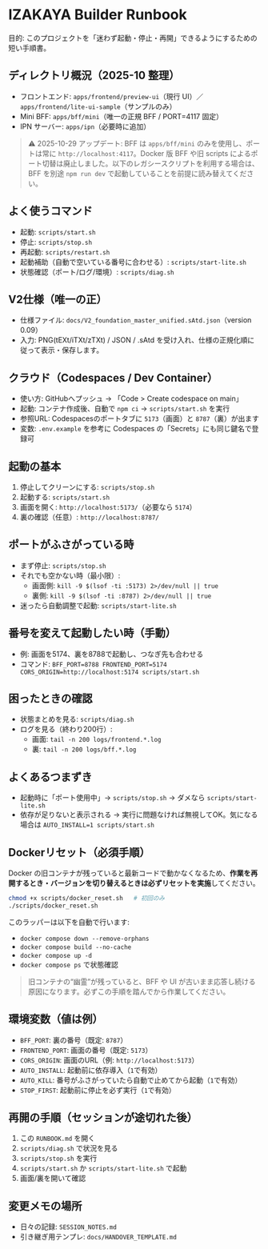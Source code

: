 # IZAKAYA Builder Runbook

目的: このプロジェクトを「迷わず起動・停止・再開」できるようにするための短い手順書。

## ディレクトリ概況（2025-10 整理）
- フロントエンド: `apps/frontend/preview-ui`（現行 UI）／`apps/frontend/lite-ui-sample`（サンプルのみ）
- Mini BFF: `apps/bff/mini`（唯一の正規 BFF / PORT=4117 固定）
- IPN サーバー: `apps/ipn`（必要時に追加）

> ⚠️ 2025-10-29 アップデート: BFF は `apps/bff/mini` のみを使用し、ポートは常に `http://localhost:4117`。Docker 版 BFF や旧 scripts によるポート切替は廃止しました。以下のレガシースクリプトを利用する場合は、BFF を別途 `npm run dev` で起動していることを前提に読み替えてください。

## よく使うコマンド
- 起動: `scripts/start.sh`
- 停止: `scripts/stop.sh`
- 再起動: `scripts/restart.sh`
- 起動補助（自動で空いている番号に合わせる）: `scripts/start-lite.sh`
- 状態確認（ポート/ログ/環境）: `scripts/diag.sh`

## V2仕様（唯一の正）
- 仕様ファイル: `docs/V2_foundation_master_unified.sAtd.json`（version 0.09）
- 入力: PNG(tEXt/iTXt/zTXt) / JSON / .sAtd を受け入れ、仕様の正規化順に従って表示・保存します。

## クラウド（Codespaces / Dev Container）
- 使い方: GitHubへプッシュ → 「Code > Create codespace on main」
- 起動: コンテナ作成後、自動で `npm ci` → `scripts/start.sh` を実行
- 参照URL: Codespacesのポートタブに `5173`（画面）と `8787`（裏）が出ます
- 変数: `.env.example` を参考に Codespaces の「Secrets」にも同じ鍵名で登録可

## 起動の基本
1) 停止してクリーンにする: `scripts/stop.sh`
2) 起動する: `scripts/start.sh`
3) 画面を開く: `http://localhost:5173/`（必要なら `5174`）
4) 裏の確認（任意）: `http://localhost:8787/`

## ポートがふさがっている時
- まず停止: `scripts/stop.sh`
- それでも空かない時（最小限）:
  - 画面側: `kill -9 $(lsof -ti :5173) 2>/dev/null || true`
  - 裏側: `kill -9 $(lsof -ti :8787) 2>/dev/null || true`
- 迷ったら自動調整で起動: `scripts/start-lite.sh`

## 番号を変えて起動したい時（手動）
- 例: 画面を5174、裏を8788で起動し、つなぎ先も合わせる
- コマンド: `BFF_PORT=8788 FRONTEND_PORT=5174 CORS_ORIGIN=http://localhost:5174 scripts/start.sh`

## 困ったときの確認
- 状態まとめを見る: `scripts/diag.sh`
- ログを見る（終わり200行）:
  - 画面: `tail -n 200 logs/frontend.*.log`
  - 裏: `tail -n 200 logs/bff.*.log`

## よくあるつまずき
- 起動時に「ポート使用中」→ `scripts/stop.sh` → ダメなら `scripts/start-lite.sh`
- 依存が足りないと表示される → 実行に問題なければ無視してOK。気になる場合は `AUTO_INSTALL=1 scripts/start.sh`

## Dockerリセット（必須手順）
Docker の旧コンテナが残っていると最新コードで動かなくなるため、**作業を再開するとき・バージョンを切り替えるときは必ずリセットを実施**してください。

```bash
chmod +x scripts/docker_reset.sh   # 初回のみ
./scripts/docker_reset.sh
```

このラッパーは以下を自動で行います:
- `docker compose down --remove-orphans`
- `docker compose build --no-cache`
- `docker compose up -d`
- `docker compose ps` で状態確認

> 旧コンテナの“幽霊”が残っていると、BFF や UI が古いまま応答し続ける原因になります。必ずこの手順を踏んでから作業してください。

## 環境変数（値は例）
- `BFF_PORT`: 裏の番号（既定: `8787`）
- `FRONTEND_PORT`: 画面の番号（既定: `5173`）
- `CORS_ORIGIN`: 画面のURL（例: `http://localhost:5173`）
- `AUTO_INSTALL`: 起動前に依存導入（`1`で有効）
- `AUTO_KILL`: 番号がふさがっていたら自動で止めてから起動（`1`で有効）
- `STOP_FIRST`: 起動前に停止を必ず実行（`1`で有効）

## 再開の手順（セッションが途切れた後）
1) この `RUNBOOK.md` を開く
2) `scripts/diag.sh` で状況を見る
3) `scripts/stop.sh` を実行
4) `scripts/start.sh` か `scripts/start-lite.sh` で起動
5) 画面/裏を開いて確認

## 変更メモの場所
- 日々の記録: `SESSION_NOTES.md`
- 引き継ぎ用テンプレ: `docs/HANDOVER_TEMPLATE.md`
